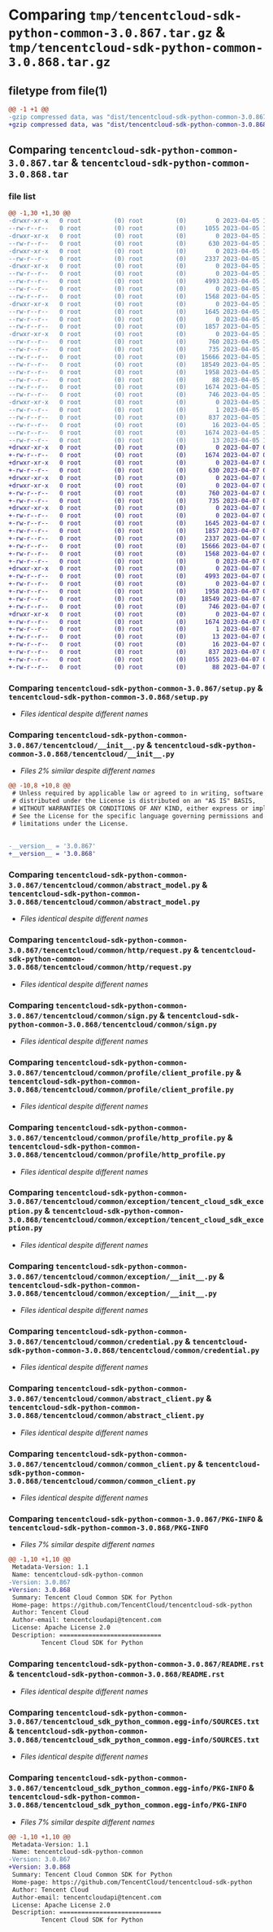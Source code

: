 # Comparing `tmp/tencentcloud-sdk-python-common-3.0.867.tar.gz` & `tmp/tencentcloud-sdk-python-common-3.0.868.tar.gz`

## filetype from file(1)

```diff
@@ -1 +1 @@
-gzip compressed data, was "dist/tencentcloud-sdk-python-common-3.0.867.tar", last modified: Wed Apr  5 16:26:26 2023, max compression
+gzip compressed data, was "dist/tencentcloud-sdk-python-common-3.0.868.tar", last modified: Fri Apr  7 00:25:29 2023, max compression
```

## Comparing `tencentcloud-sdk-python-common-3.0.867.tar` & `tencentcloud-sdk-python-common-3.0.868.tar`

### file list

```diff
@@ -1,30 +1,30 @@
-drwxr-xr-x   0 root         (0) root         (0)        0 2023-04-05 16:26:26.000000 tencentcloud-sdk-python-common-3.0.867/
--rw-r--r--   0 root         (0) root         (0)     1055 2023-04-05 16:26:26.000000 tencentcloud-sdk-python-common-3.0.867/setup.py
-drwxr-xr-x   0 root         (0) root         (0)        0 2023-04-05 16:26:26.000000 tencentcloud-sdk-python-common-3.0.867/tencentcloud/
--rw-r--r--   0 root         (0) root         (0)      630 2023-04-05 16:26:26.000000 tencentcloud-sdk-python-common-3.0.867/tencentcloud/__init__.py
-drwxr-xr-x   0 root         (0) root         (0)        0 2023-04-05 16:26:26.000000 tencentcloud-sdk-python-common-3.0.867/tencentcloud/common/
--rw-r--r--   0 root         (0) root         (0)     2337 2023-04-05 16:26:26.000000 tencentcloud-sdk-python-common-3.0.867/tencentcloud/common/abstract_model.py
-drwxr-xr-x   0 root         (0) root         (0)        0 2023-04-05 16:26:26.000000 tencentcloud-sdk-python-common-3.0.867/tencentcloud/common/http/
--rw-r--r--   0 root         (0) root         (0)        0 2023-04-05 16:26:26.000000 tencentcloud-sdk-python-common-3.0.867/tencentcloud/common/http/__init__.py
--rw-r--r--   0 root         (0) root         (0)     4993 2023-04-05 16:26:26.000000 tencentcloud-sdk-python-common-3.0.867/tencentcloud/common/http/request.py
--rw-r--r--   0 root         (0) root         (0)        0 2023-04-05 16:26:26.000000 tencentcloud-sdk-python-common-3.0.867/tencentcloud/common/__init__.py
--rw-r--r--   0 root         (0) root         (0)     1568 2023-04-05 16:26:26.000000 tencentcloud-sdk-python-common-3.0.867/tencentcloud/common/sign.py
-drwxr-xr-x   0 root         (0) root         (0)        0 2023-04-05 16:26:26.000000 tencentcloud-sdk-python-common-3.0.867/tencentcloud/common/profile/
--rw-r--r--   0 root         (0) root         (0)     1645 2023-04-05 16:26:26.000000 tencentcloud-sdk-python-common-3.0.867/tencentcloud/common/profile/client_profile.py
--rw-r--r--   0 root         (0) root         (0)        0 2023-04-05 16:26:26.000000 tencentcloud-sdk-python-common-3.0.867/tencentcloud/common/profile/__init__.py
--rw-r--r--   0 root         (0) root         (0)     1857 2023-04-05 16:26:26.000000 tencentcloud-sdk-python-common-3.0.867/tencentcloud/common/profile/http_profile.py
-drwxr-xr-x   0 root         (0) root         (0)        0 2023-04-05 16:26:26.000000 tencentcloud-sdk-python-common-3.0.867/tencentcloud/common/exception/
--rw-r--r--   0 root         (0) root         (0)      760 2023-04-05 16:26:26.000000 tencentcloud-sdk-python-common-3.0.867/tencentcloud/common/exception/tencent_cloud_sdk_exception.py
--rw-r--r--   0 root         (0) root         (0)      735 2023-04-05 16:26:26.000000 tencentcloud-sdk-python-common-3.0.867/tencentcloud/common/exception/__init__.py
--rw-r--r--   0 root         (0) root         (0)    15666 2023-04-05 16:26:26.000000 tencentcloud-sdk-python-common-3.0.867/tencentcloud/common/credential.py
--rw-r--r--   0 root         (0) root         (0)    18549 2023-04-05 16:26:26.000000 tencentcloud-sdk-python-common-3.0.867/tencentcloud/common/abstract_client.py
--rw-r--r--   0 root         (0) root         (0)     1958 2023-04-05 16:26:26.000000 tencentcloud-sdk-python-common-3.0.867/tencentcloud/common/common_client.py
--rw-r--r--   0 root         (0) root         (0)       88 2023-04-05 16:26:26.000000 tencentcloud-sdk-python-common-3.0.867/setup.cfg
--rw-r--r--   0 root         (0) root         (0)     1674 2023-04-05 16:26:26.000000 tencentcloud-sdk-python-common-3.0.867/PKG-INFO
--rw-r--r--   0 root         (0) root         (0)      746 2023-04-05 16:26:26.000000 tencentcloud-sdk-python-common-3.0.867/README.rst
-drwxr-xr-x   0 root         (0) root         (0)        0 2023-04-05 16:26:26.000000 tencentcloud-sdk-python-common-3.0.867/tencentcloud_sdk_python_common.egg-info/
--rw-r--r--   0 root         (0) root         (0)        1 2023-04-05 16:26:26.000000 tencentcloud-sdk-python-common-3.0.867/tencentcloud_sdk_python_common.egg-info/dependency_links.txt
--rw-r--r--   0 root         (0) root         (0)      837 2023-04-05 16:26:26.000000 tencentcloud-sdk-python-common-3.0.867/tencentcloud_sdk_python_common.egg-info/SOURCES.txt
--rw-r--r--   0 root         (0) root         (0)       16 2023-04-05 16:26:26.000000 tencentcloud-sdk-python-common-3.0.867/tencentcloud_sdk_python_common.egg-info/requires.txt
--rw-r--r--   0 root         (0) root         (0)     1674 2023-04-05 16:26:26.000000 tencentcloud-sdk-python-common-3.0.867/tencentcloud_sdk_python_common.egg-info/PKG-INFO
--rw-r--r--   0 root         (0) root         (0)       13 2023-04-05 16:26:26.000000 tencentcloud-sdk-python-common-3.0.867/tencentcloud_sdk_python_common.egg-info/top_level.txt
+drwxr-xr-x   0 root         (0) root         (0)        0 2023-04-07 00:25:29.000000 tencentcloud-sdk-python-common-3.0.868/
+-rw-r--r--   0 root         (0) root         (0)     1674 2023-04-07 00:25:29.000000 tencentcloud-sdk-python-common-3.0.868/PKG-INFO
+drwxr-xr-x   0 root         (0) root         (0)        0 2023-04-07 00:25:29.000000 tencentcloud-sdk-python-common-3.0.868/tencentcloud/
+-rw-r--r--   0 root         (0) root         (0)      630 2023-04-07 00:25:28.000000 tencentcloud-sdk-python-common-3.0.868/tencentcloud/__init__.py
+drwxr-xr-x   0 root         (0) root         (0)        0 2023-04-07 00:25:29.000000 tencentcloud-sdk-python-common-3.0.868/tencentcloud/common/
+drwxr-xr-x   0 root         (0) root         (0)        0 2023-04-07 00:25:29.000000 tencentcloud-sdk-python-common-3.0.868/tencentcloud/common/exception/
+-rw-r--r--   0 root         (0) root         (0)      760 2023-04-07 00:25:28.000000 tencentcloud-sdk-python-common-3.0.868/tencentcloud/common/exception/tencent_cloud_sdk_exception.py
+-rw-r--r--   0 root         (0) root         (0)      735 2023-04-07 00:25:28.000000 tencentcloud-sdk-python-common-3.0.868/tencentcloud/common/exception/__init__.py
+drwxr-xr-x   0 root         (0) root         (0)        0 2023-04-07 00:25:29.000000 tencentcloud-sdk-python-common-3.0.868/tencentcloud/common/profile/
+-rw-r--r--   0 root         (0) root         (0)        0 2023-04-07 00:25:28.000000 tencentcloud-sdk-python-common-3.0.868/tencentcloud/common/profile/__init__.py
+-rw-r--r--   0 root         (0) root         (0)     1645 2023-04-07 00:25:28.000000 tencentcloud-sdk-python-common-3.0.868/tencentcloud/common/profile/client_profile.py
+-rw-r--r--   0 root         (0) root         (0)     1857 2023-04-07 00:25:28.000000 tencentcloud-sdk-python-common-3.0.868/tencentcloud/common/profile/http_profile.py
+-rw-r--r--   0 root         (0) root         (0)     2337 2023-04-07 00:25:28.000000 tencentcloud-sdk-python-common-3.0.868/tencentcloud/common/abstract_model.py
+-rw-r--r--   0 root         (0) root         (0)    15666 2023-04-07 00:25:28.000000 tencentcloud-sdk-python-common-3.0.868/tencentcloud/common/credential.py
+-rw-r--r--   0 root         (0) root         (0)     1568 2023-04-07 00:25:28.000000 tencentcloud-sdk-python-common-3.0.868/tencentcloud/common/sign.py
+-rw-r--r--   0 root         (0) root         (0)        0 2023-04-07 00:25:28.000000 tencentcloud-sdk-python-common-3.0.868/tencentcloud/common/__init__.py
+drwxr-xr-x   0 root         (0) root         (0)        0 2023-04-07 00:25:29.000000 tencentcloud-sdk-python-common-3.0.868/tencentcloud/common/http/
+-rw-r--r--   0 root         (0) root         (0)     4993 2023-04-07 00:25:28.000000 tencentcloud-sdk-python-common-3.0.868/tencentcloud/common/http/request.py
+-rw-r--r--   0 root         (0) root         (0)        0 2023-04-07 00:25:28.000000 tencentcloud-sdk-python-common-3.0.868/tencentcloud/common/http/__init__.py
+-rw-r--r--   0 root         (0) root         (0)     1958 2023-04-07 00:25:28.000000 tencentcloud-sdk-python-common-3.0.868/tencentcloud/common/common_client.py
+-rw-r--r--   0 root         (0) root         (0)    18549 2023-04-07 00:25:28.000000 tencentcloud-sdk-python-common-3.0.868/tencentcloud/common/abstract_client.py
+-rw-r--r--   0 root         (0) root         (0)      746 2023-04-07 00:25:28.000000 tencentcloud-sdk-python-common-3.0.868/README.rst
+drwxr-xr-x   0 root         (0) root         (0)        0 2023-04-07 00:25:29.000000 tencentcloud-sdk-python-common-3.0.868/tencentcloud_sdk_python_common.egg-info/
+-rw-r--r--   0 root         (0) root         (0)     1674 2023-04-07 00:25:29.000000 tencentcloud-sdk-python-common-3.0.868/tencentcloud_sdk_python_common.egg-info/PKG-INFO
+-rw-r--r--   0 root         (0) root         (0)        1 2023-04-07 00:25:29.000000 tencentcloud-sdk-python-common-3.0.868/tencentcloud_sdk_python_common.egg-info/dependency_links.txt
+-rw-r--r--   0 root         (0) root         (0)       13 2023-04-07 00:25:29.000000 tencentcloud-sdk-python-common-3.0.868/tencentcloud_sdk_python_common.egg-info/top_level.txt
+-rw-r--r--   0 root         (0) root         (0)       16 2023-04-07 00:25:29.000000 tencentcloud-sdk-python-common-3.0.868/tencentcloud_sdk_python_common.egg-info/requires.txt
+-rw-r--r--   0 root         (0) root         (0)      837 2023-04-07 00:25:29.000000 tencentcloud-sdk-python-common-3.0.868/tencentcloud_sdk_python_common.egg-info/SOURCES.txt
+-rw-r--r--   0 root         (0) root         (0)     1055 2023-04-07 00:25:28.000000 tencentcloud-sdk-python-common-3.0.868/setup.py
+-rw-r--r--   0 root         (0) root         (0)       88 2023-04-07 00:25:29.000000 tencentcloud-sdk-python-common-3.0.868/setup.cfg
```

### Comparing `tencentcloud-sdk-python-common-3.0.867/setup.py` & `tencentcloud-sdk-python-common-3.0.868/setup.py`

 * *Files identical despite different names*

### Comparing `tencentcloud-sdk-python-common-3.0.867/tencentcloud/__init__.py` & `tencentcloud-sdk-python-common-3.0.868/tencentcloud/__init__.py`

 * *Files 2% similar despite different names*

```diff
@@ -10,8 +10,8 @@
 # Unless required by applicable law or agreed to in writing, software
 # distributed under the License is distributed on an "AS IS" BASIS,
 # WITHOUT WARRANTIES OR CONDITIONS OF ANY KIND, either express or implied.
 # See the License for the specific language governing permissions and
 # limitations under the License.
 
 
-__version__ = '3.0.867'
+__version__ = '3.0.868'
```

### Comparing `tencentcloud-sdk-python-common-3.0.867/tencentcloud/common/abstract_model.py` & `tencentcloud-sdk-python-common-3.0.868/tencentcloud/common/abstract_model.py`

 * *Files identical despite different names*

### Comparing `tencentcloud-sdk-python-common-3.0.867/tencentcloud/common/http/request.py` & `tencentcloud-sdk-python-common-3.0.868/tencentcloud/common/http/request.py`

 * *Files identical despite different names*

### Comparing `tencentcloud-sdk-python-common-3.0.867/tencentcloud/common/sign.py` & `tencentcloud-sdk-python-common-3.0.868/tencentcloud/common/sign.py`

 * *Files identical despite different names*

### Comparing `tencentcloud-sdk-python-common-3.0.867/tencentcloud/common/profile/client_profile.py` & `tencentcloud-sdk-python-common-3.0.868/tencentcloud/common/profile/client_profile.py`

 * *Files identical despite different names*

### Comparing `tencentcloud-sdk-python-common-3.0.867/tencentcloud/common/profile/http_profile.py` & `tencentcloud-sdk-python-common-3.0.868/tencentcloud/common/profile/http_profile.py`

 * *Files identical despite different names*

### Comparing `tencentcloud-sdk-python-common-3.0.867/tencentcloud/common/exception/tencent_cloud_sdk_exception.py` & `tencentcloud-sdk-python-common-3.0.868/tencentcloud/common/exception/tencent_cloud_sdk_exception.py`

 * *Files identical despite different names*

### Comparing `tencentcloud-sdk-python-common-3.0.867/tencentcloud/common/exception/__init__.py` & `tencentcloud-sdk-python-common-3.0.868/tencentcloud/common/exception/__init__.py`

 * *Files identical despite different names*

### Comparing `tencentcloud-sdk-python-common-3.0.867/tencentcloud/common/credential.py` & `tencentcloud-sdk-python-common-3.0.868/tencentcloud/common/credential.py`

 * *Files identical despite different names*

### Comparing `tencentcloud-sdk-python-common-3.0.867/tencentcloud/common/abstract_client.py` & `tencentcloud-sdk-python-common-3.0.868/tencentcloud/common/abstract_client.py`

 * *Files identical despite different names*

### Comparing `tencentcloud-sdk-python-common-3.0.867/tencentcloud/common/common_client.py` & `tencentcloud-sdk-python-common-3.0.868/tencentcloud/common/common_client.py`

 * *Files identical despite different names*

### Comparing `tencentcloud-sdk-python-common-3.0.867/PKG-INFO` & `tencentcloud-sdk-python-common-3.0.868/PKG-INFO`

 * *Files 7% similar despite different names*

```diff
@@ -1,10 +1,10 @@
 Metadata-Version: 1.1
 Name: tencentcloud-sdk-python-common
-Version: 3.0.867
+Version: 3.0.868
 Summary: Tencent Cloud Common SDK for Python
 Home-page: https://github.com/TencentCloud/tencentcloud-sdk-python
 Author: Tencent Cloud
 Author-email: tencentcloudapi@tencent.com
 License: Apache License 2.0
 Description: ============================
         Tencent Cloud SDK for Python
```

### Comparing `tencentcloud-sdk-python-common-3.0.867/README.rst` & `tencentcloud-sdk-python-common-3.0.868/README.rst`

 * *Files identical despite different names*

### Comparing `tencentcloud-sdk-python-common-3.0.867/tencentcloud_sdk_python_common.egg-info/SOURCES.txt` & `tencentcloud-sdk-python-common-3.0.868/tencentcloud_sdk_python_common.egg-info/SOURCES.txt`

 * *Files identical despite different names*

### Comparing `tencentcloud-sdk-python-common-3.0.867/tencentcloud_sdk_python_common.egg-info/PKG-INFO` & `tencentcloud-sdk-python-common-3.0.868/tencentcloud_sdk_python_common.egg-info/PKG-INFO`

 * *Files 7% similar despite different names*

```diff
@@ -1,10 +1,10 @@
 Metadata-Version: 1.1
 Name: tencentcloud-sdk-python-common
-Version: 3.0.867
+Version: 3.0.868
 Summary: Tencent Cloud Common SDK for Python
 Home-page: https://github.com/TencentCloud/tencentcloud-sdk-python
 Author: Tencent Cloud
 Author-email: tencentcloudapi@tencent.com
 License: Apache License 2.0
 Description: ============================
         Tencent Cloud SDK for Python
```

